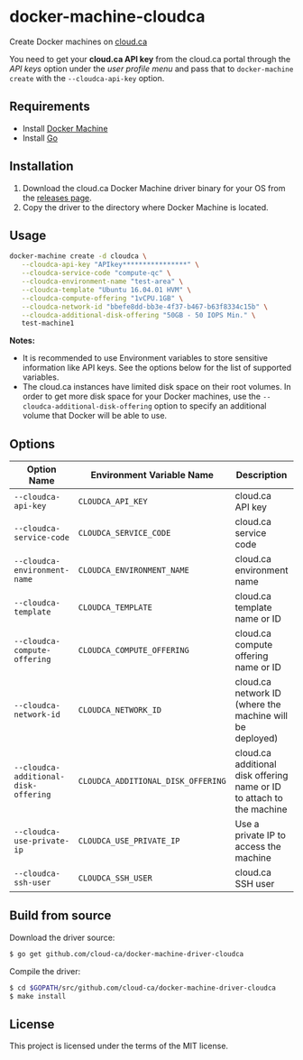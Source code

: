 # docker-machine-cloudca
Create Docker machines on [cloud.ca](https://cloud.ca)

You need to get your **cloud.ca API key** from the cloud.ca portal through the _API keys_ option under the _user profile menu_ and pass that to `docker-machine create` with the `--cloudca-api-key` option.

## Requirements

* Install [Docker Machine](https://docs.docker.com/machine/install-machine/)
* Install [Go](https://golang.org/doc/install)

## Installation

1. Download the cloud.ca Docker Machine driver binary for your OS from the [releases page](https://github.com/cloud-ca/docker-machine-driver-cloudca/releases).
2. Copy the driver to the directory where Docker Machine is located.

## Usage

```bash
docker-machine create -d cloudca \
   --cloudca-api-key "APIkey****************" \
   --cloudca-service-code "compute-qc" \
   --cloudca-environment-name "test-area" \
   --cloudca-template "Ubuntu 16.04.01 HVM" \
   --cloudca-compute-offering "1vCPU.1GB" \
   --cloudca-network-id "bbefe8dd-bb3e-4f37-b467-b63f8334c15b" \
   --cloudca-additional-disk-offering "50GB - 50 IOPS Min." \
   test-machine1
```
**Notes:**
* It is recommended to use Environment variables to store sensitive information like API keys. See the options below for the list of supported variables.
* The cloud.ca instances have limited disk space on their root volumes. In order to get more disk space for your Docker machines, use the `--cloudca-additional-disk-offering` option to specify an additional volume that Docker will be able to use.

## Options

|Option Name|Environment Variable Name|Description|Default Value|required|
|---|---|---|---|---|
|``--cloudca-api-key``         |``CLOUDCA_API_KEY``         |cloud.ca API key  |none      |yes|
|``--cloudca-service-code``    |``CLOUDCA_SERVICE_CODE``    |cloud.ca service code   |none      |yes|
|``--cloudca-environment-name``|``CLOUDCA_ENVIRONMENT_NAME``|cloud.ca environment name      |none      |yes|
|``--cloudca-template``        |``CLOUDCA_TEMPLATE``        |cloud.ca template name or ID      |none      |yes|
|``--cloudca-compute-offering``|``CLOUDCA_COMPUTE_OFFERING``|cloud.ca compute offering name or ID|none      |yes|
|``--cloudca-network-id``      |``CLOUDCA_NETWORK_ID``      |cloud.ca network ID (where the machine will be deployed)|none     |yes|
|``--cloudca-additional-disk-offering``|``CLOUDCA_ADDITIONAL_DISK_OFFERING``|cloud.ca additional disk offering name or ID to attach to the machine|none     |no|
|``--cloudca-use-private-ip``  |``CLOUDCA_USE_PRIVATE_IP``  |Use a private IP to access the machine|false |no|
|``--cloudca-ssh-user``        |``CLOUDCA_SSH_USER``        |cloud.ca SSH user|cca-user|no|

## Build from source

Download the driver source:

```bash
$ go get github.com/cloud-ca/docker-machine-driver-cloudca
```

Compile the driver:

```bash
$ cd $GOPATH/src/github.com/cloud-ca/docker-machine-driver-cloudca
$ make install
```

## License

This project is licensed under the terms of the MIT license.
